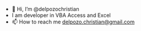 - 👋 Hi, I’m @delpozochristian
- I am developer in VBA Access and Excel
- 📫 How to reach me delpozo.christian@gmail.com

<!---
delpozochristian/delpozochristian is a ✨ special ✨ repository because its `README.md` (this file) appears on your GitHub profile.
You can click the Preview link to take a look at your changes.
--->
